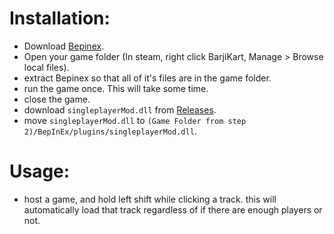 # Installation:
- Download [Bepinex](https://builds.bepinex.dev/projects/bepinex_be/577/BepInEx_UnityIL2CPP_x86_ec79ad0_6.0.0-be.577.zip).
- Open your game folder (In steam, right click BarjiKart, Manage > Browse local files).
- extract Bepinex so that all of it's files are in the game folder.
- run the game once. This will take some time.
- close the game.
- download `singleplayerMod.dll` from [Releases](https://github.com/o7Moon/BarjiKart.Singleplayer/releases).
- move `singleplayerMod.dll` to `(Game Folder from step 2)/BepInEx/plugins/singleplayerMod.dll`.


# Usage:
- host a game, and hold left shift while clicking a track. this will automatically load that track regardless of if there are enough players or not.
